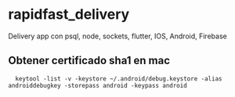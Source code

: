 # rapidfast_delivery

Delivery app con psql, node, sockets, flutter, IOS, Android, Firebase

## Obtener certificado sha1 en mac

```
  keytool -list -v -keystore ~/.android/debug.keystore -alias androiddebugkey -storepass android -keypass android
```

